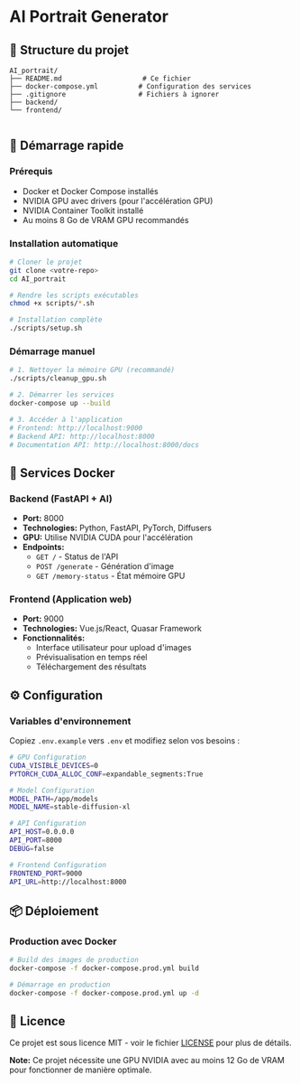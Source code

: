 # AI Portrait Generator

## 📁 Structure du projet

```
AI_portrait/
├── README.md                    # Ce fichier
├── docker-compose.yml          # Configuration des services
├── .gitignore                  # Fichiers à ignorer
├── backend/
└── frontend/


```

## 🚀 Démarrage rapide

### Prérequis

- Docker et Docker Compose installés
- NVIDIA GPU avec drivers (pour l'accélération GPU)
- NVIDIA Container Toolkit installé
- Au moins 8 Go de VRAM GPU recommandés

### Installation automatique

```bash
# Cloner le projet
git clone <votre-repo>
cd AI_portrait

# Rendre les scripts exécutables
chmod +x scripts/*.sh

# Installation complète
./scripts/setup.sh
```

### Démarrage manuel

```bash
# 1. Nettoyer la mémoire GPU (recommandé)
./scripts/cleanup_gpu.sh

# 2. Démarrer les services
docker-compose up --build

# 3. Accéder à l'application
# Frontend: http://localhost:9000
# Backend API: http://localhost:8000
# Documentation API: http://localhost:8000/docs
```

## 🐳 Services Docker

### Backend (FastAPI + AI)
- **Port:** 8000
- **Technologies:** Python, FastAPI, PyTorch, Diffusers
- **GPU:** Utilise NVIDIA CUDA pour l'accélération
- **Endpoints:**
  - `GET /` - Status de l'API
  - `POST /generate` - Génération d'image
  - `GET /memory-status` - État mémoire GPU

### Frontend (Application web)
- **Port:** 9000
- **Technologies:** Vue.js/React, Quasar Framework
- **Fonctionnalités:**
  - Interface utilisateur pour upload d'images
  - Prévisualisation en temps réel
  - Téléchargement des résultats

## ⚙️ Configuration

### Variables d'environnement

Copiez `.env.example` vers `.env` et modifiez selon vos besoins :

```bash
# GPU Configuration
CUDA_VISIBLE_DEVICES=0
PYTORCH_CUDA_ALLOC_CONF=expandable_segments:True

# Model Configuration
MODEL_PATH=/app/models
MODEL_NAME=stable-diffusion-xl

# API Configuration
API_HOST=0.0.0.0
API_PORT=8000
DEBUG=false

# Frontend Configuration
FRONTEND_PORT=9000
API_URL=http://localhost:8000
```

## 📦 Déploiement

### Production avec Docker

```bash
# Build des images de production
docker-compose -f docker-compose.prod.yml build

# Démarrage en production
docker-compose -f docker-compose.prod.yml up -d
```


## 📄 Licence

Ce projet est sous licence MIT - voir le fichier [LICENSE](LICENSE) pour plus de détails.

**Note:** Ce projet nécessite une GPU NVIDIA avec au moins 12 Go de VRAM pour fonctionner de manière optimale.
